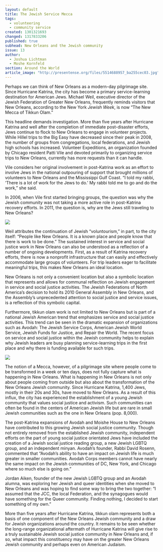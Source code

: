 ```yaml
---
layout: default
title: The Jewish Service Mecca
tags: 
  - volunteering
  - community service
created: 1301321693
changed: 1317833206
published: true
subhead: New Orleans and the Jewish community
issue: 13
author: 
  - Joshua Lichtman
  - Moshe Kornfeld
section: Around the World
article_image: "http://presentense.org/files/5514688957_ba255cec03.jpg"
---
```


Perhaps we can think of New Orleans as a modern-day pilgrimage site. Since Hurricane Katrina, the city has become a primary service-learning destination for American Jews. Michael Weil, executive director of the Jewish Federation of Greater New Orleans, frequently reminds visitors that New Orleans, according to the New York <em>Jewish Week</em>, is now &ldquo;The New Mecca of Tikkun Olam.&rdquo;

This headline demands investigation. More than five years after Hurricane Katrina and well after the completion of immediate post-disaster efforts, Jews continue to flock to New Orleans to engage in volunteer projects. While Hillel trips to the Big Easy have decreased since their peak in 2008, the number of groups from congregations, local federations, and Jewish high schools has increased. Volunteer Expeditions, an organization founded by Chicago resident Patti Vile and devoted primarily to organizing service trips to New Orleans, currently has more requests than it can handle.

Vile considers her original involvement in post-Katrina work as an effort to involve Jews in the national outpouring of support that brought millions of volunteers to New Orleans and the Mississippi Gulf Coast. &ldquo;I told my rabbi, &lsquo;There is a lot of work for the Jews to do.&rsquo; My rabbi told me to go and do the work,&rdquo; she said.

In 2006, when Vile first started bringing groups, the question was why the Jewish community was not taking a more active role in post-Katrina recovery efforts. In 2011, the question is, why are the Jews still traveling to New Orleans?

![](http://presentense.org/files/5514689427_2ba6f88dbe.jpg)

Weil attributes the continuation of Jewish &ldquo;voluntourism,&rdquo; in part, to the city itself: &ldquo;People like New Orleans. It is a known place and people know that there is work to be done.&rdquo; The sustained interest in service and social justice work in New Orleans can also be understood as a reflection of a number of ongoing developments. First, as a result of Katrina recovery efforts, there is now a nonprofit infrastructure that can easily and effectively accommodate large groups of volunteers. For trip leaders eager to facilitate meaningful trips, this makes New Orleans an ideal location.

New Orleans is not only a convenient location but also a symbolic location that represents and allows for communal reflection on Jewish engagement in service and social justice activities. The Jewish Federations of North America&rsquo;s decision to hold its 2010 General Assembly in New Orleans, and the Assembly&rsquo;s unprecedented attention to social justice and service issues, is a reflection of this symbolic capital.

Furthermore, tikkun olam work is not limited to New Orleans but is part of a national Jewish American trend that emphasizes service and social justice activities. This trend can be seen in the dramatic expansion of organizations such as Avodah: The Jewish Service Corps, American Jewish World Service, Jewish Funds for Justice, and Repair the World. The recent focus on service and social justice within the Jewish community helps to explain why Jewish leaders are busy planning service-learning trips in the first place and why there is funding available for such trips.

![](http://presentense.org/files/5514689117_f28e3f9971.jpg)

The notion of a Mecca, however, of a pilgrimage site where people come to be transformed in a week or ten days, does not fully capture what is happening in New Orleans. What is happening in New Orleans is not only about people coming from outside but also about the transformation of the New Orleans Jewish community. Since Hurricane Katrina, 1,400 Jews, mostly in their 20s and 30s, have moved to New Orleans. As a result of this influx, the city has experienced the establishment of a young Jewish community that values social justice and activism. Such communities can often be found in the centers of American Jewish life but are rare in small Jewish communities such as the one in New Orleans (pop. 8,000).

The post-Katrina expansions of Avodah and Moishe House to New Orleans have contributed to this growing Jewish social justice community. Though not entirely removed from the established Jewish community, independent efforts on the part of young social justice orientated Jews have included the creation of a Jewish social justice reading group, a new Jewish LGBTQ group, and an independent minyan. Avodah&rsquo;s founder, Rabbi David Rosenn, commented that &ldquo;Avodah&rsquo;s ability to have an impact on Jewish life is much greater in smaller communities. Avodah Corps members cannot have nearly the same impact on the Jewish communities of DC, New York, and Chicago where so much else is going on.&rdquo;

Jordan Aiken, founder of the new Jewish LGBTQ group and an Avodah alumna, was exploring her Jewish and queer identities when she moved to New Orleans and was hoping to find some way to bring the two together: &ldquo;I assumed that the JCC, the local Federation, and the synagogues would have something for the Queer community. Finding nothing, I decided to start something of my own.&rdquo;

More than five years after Hurricane Katrina, tikkun olam represents both a basis of one component of the New Orleans Jewish community and a draw for Jewish organizations around the country. It remains to be seen whether the long-range organizational aftermath of Hurricane Katrina will give rise to a truly sustainable Jewish social justice community in New Orleans and, if so, what impact this constituency may have on the greater New Orleans Jewish community and perhaps even on American Judaism.